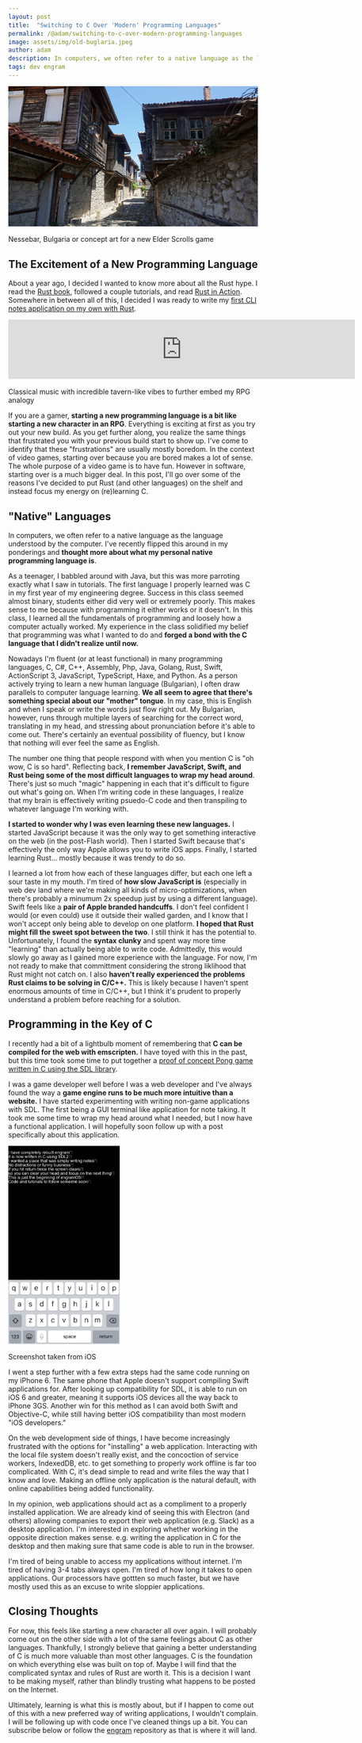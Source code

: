 ```yaml
---
layout: post
title:  "Switching to C Over 'Modern' Programming Languages"
permalink: /@adam/switching-to-c-over-modern-programming-languages
image: assets/img/old-buglaria.jpeg
author: adam
description: In computers, we often refer to a native language as the language understood by the computer. I've recently flipped this around in my ponderings and thought more about what my personal native programming language is.
tags: dev engram
---
```


![](/assets/img/old-buglaria.jpeg)
<figcaption>Nessebar, Bulgaria or concept art for a new Elder Scrolls game</figcaption>

## The Excitement of a New Programming Language

About a year ago, I decided I wanted to know more about all the Rust hype. I read the [Rust book](https://doc.rust-lang.org/book/), followed a couple tutorials, and read [Rust in Action](https://www.manning.com/books/rust-in-action).  Somewhere in between all of this, I decided I was ready to write my [first CLI notes application on my own with Rust](https://medium.com/p/b6beb9c284e0).

<div class="text-center">
<iframe style="border: 0; width: 700px; height: 120px;" src="https://bandcamp.com/EmbeddedPlayer/album=535167567/size=large/bgcol=ffffff/linkcol=0687f5/tracklist=false/artwork=small/track=3913189530/transparent=true/" seamless><a href="https://ryanwhyman.bandcamp.com/album/october">october by Ryan Whyman</a></iframe>
<p style="font-size: 14px">Classical music with incredible tavern-like vibes to further embed my RPG analogy</p>
</div>

If you are a gamer, **starting a new programming language is a bit like starting a new character in an RPG**.  Everything is exciting at first as you try out your new build.  As you get further along, you realize the same things that frustrated you with your previous build start to show up.  I've come to identify that these "frustrations" are usually mostly boredom. In the context of video games, starting over because you are bored makes a lot of sense.  The whole purpose of a video game is to have fun.  However in software, starting over is a much bigger deal. In this post, I'll go over some of the reasons I've decided to put Rust (and other languages) on the shelf and instead focus my energy on (re)learning C.

## "Native" Languages

In computers, we often refer to a native language as the language understood by the computer. I've recently flipped this around in my ponderings and **thought more about what my personal native programming language is**.

As a teenager, I babbled around with Java, but this was more parroting exactly what I saw in tutorials.  The first language I properly learned was C in my first year of my engineering degree.  Success in this class seemed almost binary, students either did very well or extremely poorly.  This makes sense to me because with programming it either works or it doesn't.  In this class, I learned all the fundamentals of programming and loosely how a computer actually worked. My experience in the class solidified my belief that programming was what I wanted to do and **forged a bond with the C language that I didn't realize until now.**

Nowadays I'm fluent (or at least functional) in many programming languages, C, C#, C++, Assembly, Php, Java, Golang, Rust, Swift, ActionScript 3, JavaScript, TypeScript, Haxe, and Python. As a person actively trying to learn a new human language (Bulgarian), I often draw parallels to computer language learning.  **We all seem to agree that there's something special about our "mother" tongue**.  In my case, this is English and when I speak or write the words just flow right out.  My Bulgarian, however, runs through multiple layers of searching for the correct word, translating in my head, and stressing about pronunciation before it's able to come out.  There's certainly an eventual possibility of fluency, but I know that nothing will ever feel the same as English.

The number one thing that people respond with when you mention C is "oh wow, C is so hard".  Reflecting back, **I remember JavaScript, Swift, and Rust being some of the most difficult languages to wrap my head around**.  There's just so much "magic" happening in each that it's difficult to figure out what's going on.  When I'm writing code in these languages, I realize that my brain is effectively writing psuedo-C code and then transpiling to whatever language I'm working with.

**I started to wonder why I was even learning these new languages.**  I started JavaScript because it was the only way to get something interactive on the web (in the post-Flash world). Then I started Swift because that's effectively the only way Apple allows you to write iOS apps. Finally, I started learning Rust... mostly because it was trendy to do so. 

I learned a lot from how each of these languages differ, but each one left a sour taste in my mouth.  I'm tired of **how slow JavaScript is** (especially in web dev land where we're making all kinds of micro-optimizations, when there's probably a minumum 2x speedup just by using a different language).  Swift feels like a **pair of Apple branded handcuffs**. I don't feel confident I would (or even could) use it outside their walled garden, and I know that I won't accept only being able to develop on one platform. **I hoped that Rust might fill the sweet spot between the two**.  I still think it has the potential to.  Unfortunately, I found the **syntax clunky** and spent way more time "learning" than actually being able to write code.  Admittedly, this would slowly go away as I gained more experience with the language.  For now, I'm not ready to make that committment considering the strong liklihood that Rust might not catch on. I also **haven't really experienced the problems Rust claims to be solving in C/C++.**  This is likely because I haven't spent enormous amounts of time in C/C++, but I think it's prudent to properly understand a problem before reaching for a solution.

## Programming in the Key of C

I recently had a bit of a lightbulb moment of remembering that **C can be compiled for the web with emscripten.**  I have toyed with this in the past, but this time took some time to put together a [proof of concept Pong game written in C using the SDL library](/@adam/building-pong-in-c-with-sdl2-and-emscripten-part-1).  

I was a game developer well before I was a web developer and I've always found the way a **game engine runs to be much more intuitive than a website.**  I have started experimenting with writing non-game applications with SDL.  The first being a GUI terminal like application for note taking.  It took me some time to wrap my head around what I needed, but I now have a functional application.  I will hopefully soon follow up with a post specifically about this application.

<div class="text-center">
<img src="/assets/img/engram-c-sdl.jpeg" height="400px"/>
<p style="font-size: 14px">Screenshot taken from iOS</p>
</div>

I went a step further with a few extra steps had the same code running on my iPhone 6.  The same phone that Apple doesn't support compiling Swift applications for.  After looking up compatibility for SDL, it is able to run on iOS 6 and greater, meaning it supports iOS devices all the way back to iPhone 3GS.  Another win for this method as I can avoid both Swift and Objective-C, while still having better iOS compatibility than most modern "iOS developers."

On the web development side of things, I have become increasingly frustrated with the options for "installing" a web application.  Interacting with the local file system doesn't really exist, and the concoction of service workers, IndexedDB, etc. to get something to properly work offline is far too complicated. With C, it's dead simple to read and write files the way that I know and love. Making an offline only application is the natural default, with online capabilities being added functionality.

In my opinion, web applications should act as a compliment to a properly installed application. We are already kind of seeing this with Electron (and others) allowing companies to export their web application (e.g. Slack) as a desktop application.  I'm interested in exploring whether working in the opposite direction makes sense. e.g. writing the application in C for the desktop and then making sure that same code is able to run in the browser.  

I'm tired of being unable to access my applications without internet.  I'm tired of having 3-4 tabs always open.  I'm tired of how long it takes to open applications.  Our processors have gottten so much faster, but we have mostly used this as an excuse to write sloppier applications.

## Closing Thoughts

For now, this feels like starting a new character all over again. I will probably come out on the other side with a lot of the same feelings about C as other languages.  Thankfully, I strongly believe that gaining a better understanding of C is much more valuable than most other languages.  C is the foundation on which everything else was built on top of. Maybe I will find that the complicated syntax and rules of Rust are worth it.  This is a decision I want to be making myself, rather than blindly trusting what happens to be posted on the Internet.

Ultimately, learning is what this is mostly about, but if I happen to come out of this with a new preferred way of writing applications, I wouldn't complain.  I will be following up with code once I've cleaned things up a bit.  You can subscribe below or follow the [engram](https://github.com/adamjberg/engram) repository as that is where it will land.